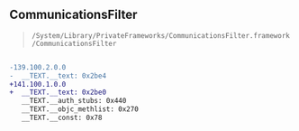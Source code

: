 ## CommunicationsFilter

> `/System/Library/PrivateFrameworks/CommunicationsFilter.framework/CommunicationsFilter`

```diff

-139.100.2.0.0
-  __TEXT.__text: 0x2be4
+141.100.1.0.0
+  __TEXT.__text: 0x2be0
   __TEXT.__auth_stubs: 0x440
   __TEXT.__objc_methlist: 0x270
   __TEXT.__const: 0x78

```
